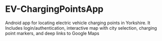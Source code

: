 # EV-ChargingPointsApp
Android app for locating electric vehicle charging points in Yorkshire. It Includes login/authentication, interactive map with city selection, charging point markers, and deep links to Google Maps
